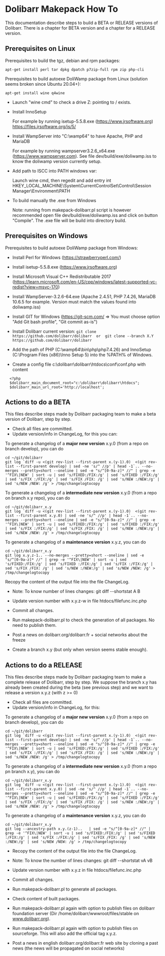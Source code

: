 # Dolibarr Makepack How To

This documentation describe steps to build a BETA or RELEASE versions of Dolibarr.
There is a chapter for BETA version and a chapter for a RELEASE version.


## Prerequisites on Linux

Prerequisites to build the tgz, debian and rpm packages:

`apt-get install perl tar dpkg dpatch p7zip-full rpm zip php-cli`

Prerequisites to build autoexe DoliWamp package from Linux (solution seems broken since Ubuntu 20.04+):

`apt-get install wine q4wine`

* Launch "wine cmd" to check a drive Z: pointing to / exists.
* Install InnoSetup

  For example by running isetup-5.5.8.exe (https://www.jrsoftware.org)  https://files.jrsoftware.org/is/5/

* Install WampServer into "C:\wamp64" to have Apache, PHP and MariaDB

  For example by running wampserver3.2.6_x64.exe (https://www.wampserver.com).
See file dev/build/exe/doliwamp.iss to know the doliwamp version currently setup.

* Add path to ISCC into PATH windows var:

  Launch wine cmd, then regedit and add entry int HKEY_LOCAL_MACHINE\System\CurrentControlSet\Control\Session Manager\Environment\PATH

* To build manually the .exe from Windows

  Note: running from makepack-dolibarr.pl script is however recommended
  open file dev/build/exe/doliwamp.iss and click on button "Compile".
  The .exe file will be build into directory build.


## Prerequisites on Windows

Prerequisites to build autoexe DoliWamp package from Windows:

* Install Perl for Windows (https://strawberryperl.com/)
* Install isetup-5.5.8.exe (https://www.jrsoftware.org)
* Install Microsoft Visual C++ Redistributable 2017 (https://learn.microsoft.com/en-US/cpp/windows/latest-supported-vc-redist?view=msvc-170)
* Install WampServer-3.2.6-64.exe (Apache 2.4.51, PHP 7.4.26, MariaDB 10.6.5 for example. Version must match the values found into doliwamp.iss)
* Install GIT for Windows (https://git-scm.com/ => You must choose option "Add Git bash profile", "Git commit as-is")
* Install Dolibarr current version:
  `git clone https://github.com/dolibarr/dolibarr  or  git clone --branch X.Y https://github.com/dolibarr/dolibarr`

* Add the path of PHP (C:\wamp64\bin\php\php7.4.26) and InnoSetup (C:\Program Files (x86)\Inno Setup 5) into the %PATH% of Windows.

* Create a config file c:\dolibarr\dolibarr\htdocs\conf\conf.php with content

```
  <?php
  $dolibarr_main_document_root="c:\dolibarr\dolibarr\htdocs";
  $dolibarr_main_url_root='http://localhost';
```


## Actions to do a BETA

This files describe steps made by Dolibarr packaging team to make a beta version of Dolibarr, step by step.

* Check all files are committed.
* Update version/info in ChangeLog, for this you can:

To generate a changelog of a **major new version** x.y.0 (from a repo on branch develop), you can do

```
cd ~/git/dolibarr
git log `diff -u <(git rev-list --first-parent x.(y-1).0)  <(git rev-list --first-parent develop) | sed -ne 's/^ //p' | head -1`.. --no-merges --pretty=short --oneline | sed -e "s/^[0-9a-z]* //" | grep -e '^FIX\|NEW' | sort -u | sed 's/FIXED:/FIX:/g' | sed 's/FIXED :/FIX:/g' | sed 's/FIX :/FIX:/g' | sed 's/FIX /FIX: /g' | sed 's/NEW :/NEW:/g' | sed 's/NEW /NEW: /g' > /tmp/changelogtocopy
```

To generate a changelog of a **intermediate new version** x.y.0 (from a repo on branch x.y repo), you can do

```
cd ~/git/dolibarr_x.y
git log `diff -u <(git rev-list --first-parent x.(y-1).0)  <(git rev-list --first-parent x.y.0) | sed -ne 's/^ //p' | head -1`.. --no-merges --pretty=short --oneline | sed -e "s/^[0-9a-z]* //" | grep -e '^FIX\|NEW' | sort -u | sed 's/FIXED:/FIX:/g' | sed 's/FIXED :/FIX:/g' | sed 's/FIX :/FIX:/g' | sed 's/FIX /FIX: /g' | sed 's/NEW :/NEW:/g' | sed 's/NEW /NEW: /g' > /tmp/changelogtocopy
```

To generate a changelog of a **maintenance version** x.y.z, you can do

```
cd ~/git/dolibarr_x.y
git log x.y.z-1.. --no-merges --pretty=short --oneline | sed -e "s/^[0-9a-z]* //" | grep -e '^FIX\|NEW' | sort -u | sed 's/FIXED:/FIX:/g' | sed 's/FIXED :/FIX:/g' | sed 's/FIX :/FIX:/g' | sed 's/FIX /FIX: /g' | sed 's/NEW :/NEW:/g' | sed 's/NEW /NEW: /g' > /tmp/changelogtocopy
```

Recopy the content of the output file into the file ChangeLog.
* Note: To know number of lines changes: git diff --shortstat A B
* Update version number with x.y.z-w in file htdocs/filefunc.inc.php
* Commit all changes.

* Run makepack-dolibarr.pl to check the generation of all packages. No need to publish them.

* Post a news on dolibarr.org/dolibarr.fr + social networks about the freeze

* Create a branch x.y (but only when version seems stable enough).


## Actions to do a RELEASE

This files describe steps made by Dolibarr packaging team to make a complete release of Dolibarr, step by step.
We suppose the branch x.y has already been created during the beta (see previous step) and we want to release a version x.y.z (with z >= 0)

* Check all files are committed.
* Update version/info in ChangeLog, for this:

To generate a changelog of a **major new version** x.y.0 (from a repo on branch develop), you can do

```
cd ~/git/dolibarr
git log `diff -u <(git rev-list --first-parent x.(y-1).0)  <(git rev-list --first-parent develop) | sed -ne 's/^ //p' | head -1`.. --no-merges --pretty=short --oneline | sed -e "s/^[0-9a-z]* //" | grep -e '^FIX\|NEW' | sort -u | sed 's/FIXED:/FIX:/g' | sed 's/FIXED :/FIX:/g' | sed 's/FIX :/FIX:/g' | sed 's/FIX /FIX: /g' | sed 's/NEW :/NEW:/g' | sed 's/NEW /NEW: /g' > /tmp/changelogtocopy
```

To generate a changelog of a **intermediate new version** x.y.0 (from a repo pn branch x.y), you can do

```
cd ~/git/dolibarr_x.y
git log `diff -u <(git rev-list --first-parent x.(y-1).0)  <(git rev-list --first-parent x.y.0) | sed -ne 's/^ //p' | head -1`.. --no-merges --pretty=short --oneline | sed -e "s/^[0-9a-z]* //" | grep -e '^FIX\|NEW' | sort -u | sed 's/FIXED:/FIX:/g' | sed 's/FIXED :/FIX:/g' | sed 's/FIX :/FIX:/g' | sed 's/FIX /FIX: /g' | sed 's/NEW :/NEW:/g' | sed 's/NEW /NEW: /g' > /tmp/changelogtocopy
```

To generate a changelog of a **maintenance version** x.y.z, you can do

```
cd ~/git/dolibarr_x.y
git log --ancestry-path x.y.(z-1)..   | sed -e "s/^[0-9a-z]* //" | grep -e '^FIX\|NEW' | sort -u | sed 's/FIXED:/FIX:/g' | sed 's/FIXED :/FIX:/g' | sed 's/FIX :/FIX:/g' | sed 's/FIX /FIX: /g' | sed 's/NEW :/NEW:/g' | sed 's/NEW /NEW: /g' > /tmp/changelogtocopy
```

* Recopy the content of the output file into the file ChangeLog.
* Note: To know the number of lines changes: git diff --shortstat vA vB
* Update version number with x.y.z in file htdocs/filefunc.inc.php
* Commit all changes.

* Run makepack-dolibarr.pl to generate all packages.

* Check content of built packages.

* Run makepack-dolibarr.pl again with option to publish files on dolibarr foundation server (Dir /home/dolibarr/wwwroot/files/stable on www.dolibarr.org).
* Run makepack-dolibarr.pl again with option to publish files on sourceforge. This will also add the official tag x.y.z.

* Post a news in english dolibarr.org/dolibarr.fr web site by cloning a past news (the news will be propagated on social networks)
